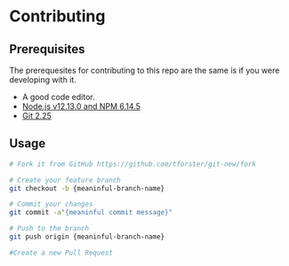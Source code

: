 # Contributing

## Prerequisites

The prerequesites for contributing to this repo are the same is if you were developing with it.

- A good code editor.
- [Node.js v12.13.0 and NPM 6.14.5](https://nodejs.org/en/download/)
- [Git 2.25](https://git-scm.com/downloads)

## Usage 

```sh
# Fork it from GitHub https://github.com/tforster/git-new/fork

# Create your feature branch
git checkout -b {meaninful-branch-name}

# Commit your changes
git commit -a"{meaninful commit message}"

# Push to the branch
git push origin {meaninful-branch-name}

#Create a new Pull Request
```
